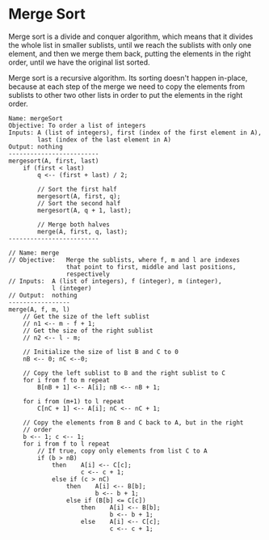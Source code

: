 # Merge Sort
Merge sort is a divide and conquer algorithm, which means that it
divides the whole list in smaller sublists, until we reach the
sublists with only one element, and then we merge them back, putting
the elements in the right order, until we have the original
list sorted.

Merge sort is a recursive algorithm. Its sorting doesn't happen
in-place, because at each step of the merge we need to copy the
elements from sublists to other two other lists in order
to put the elements in the right order.

```
Name: mergeSort
Objective: To order a list of integers
Inputs: A (list of integers), first (index of the first element in A),
        last (index of the last element in A)
Output: nothing
-------------------------
mergesort(A, first, last)
    if (first < last)
        q <-- (first + last) / 2;

        // Sort the first half
        mergesort(A, first, q);
        // Sort the second half
        mergesort(A, q + 1, last);

        // Merge both halves
        merge(A, first, q, last);
-------------------------

// Name: merge
// Objective:   Merge the sublists, where f, m and l are indexes
                that point to first, middle and last positions,
                respectively
// Inputs:  A (list of integers), f (integer), m (integer),
            l (integer)
// Output:  nothing
-----------------
merge(A, f, m, l)
    // Get the size of the left sublist
    // n1 <-- m - f + 1;
    // Get the size of the right sublist
    // n2 <-- l - m;

    // Initialize the size of list B and C to 0
    nB <-- 0; nC <--0;
    
    // Copy the left sublist to B and the right sublist to C
    for i from f to m repeat
        B[nB + 1] <-- A[i]; nB <-- nB + 1;

    for i from (m+1) to l repeat
        C[nC + 1] <-- A[i]; nC <-- nC + 1;
    
    // Copy the elements from B and C back to A, but in the right
    // order
    b <-- 1; c <-- 1;
    for i from f to l repeat
        // If true, copy only elements from list C to A
        if (b > nB)
            then    A[i] <-- C[c];
                    c <-- c + 1;
            else if (c > nC)
                then    A[i] <-- B[b];
                        b <-- b + 1;
                else if (B[b] <= C[c])
                    then    A[i] <-- B[b];
                            b <-- b + 1;
                    else    A[i] <-- C[c];
                            c <-- c + 1;
```